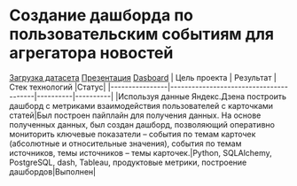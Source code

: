 # Создание дашборда по пользовательским событиям для агрегатора новостей
[Загрузка датасета](https://github.com/imnmbr13/Yandex.Praktikum/blob/main/10.%20Создание%20дашборда%20по%20пользовательским%20событиям%20для%20агрегатора%20новостей/DatasetDownload.ipynb) [Презентация](https://github.com/imnmbr13/Yandex.Praktikum/blob/main/10.%20Создание%20дашборда%20по%20пользовательским%20событиям%20для%20агрегатора%20новостей/YandexZen.pdf) [Dasboard](https://public.tableau.com/app/profile/vitaly1922/viz/YandexZen_16528838782020/DashboardYandex_Zen?publish=yes)
| Цель проекта | Результат | Стек технологий |Статус|
|----------------|----------------------------------------|----------|----------|
|Используя данные Яндекс.Дзена построить дашборд с метриками взаимодействия пользователей с карточками статей|Был построен пайплайн для получения данных. На основе полученных данных, был создан дашборд, позволяющий оперативно мониторить ключевые показатели – события по темам карточек (абсолютные и относительные значения), события по темам источников, темы источников – темы карточек.|Python, SQLAlchemy, PostgreSQL, dash, Tableau, продуктовые метрики, построение дашбордов|Выполнен|
